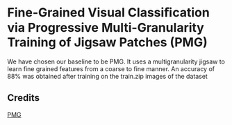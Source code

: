 # Fine-Grained Visual Classiﬁcation via Progressive Multi-Granularity Training of Jigsaw Patches (PMG)

We have chosen our baseline to be PMG. It uses a multigranularity jigsaw to learn fine grained features from a coarse to fine manner.
An accuracy of 88% was obtained after training on the train.zip images of the dataset

## Credits

[PMG](https://github.com/PRIS-CV/PMG-Progressive-Multi-Granularity-Training)
